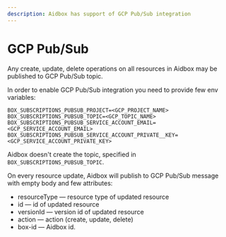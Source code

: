 ```yaml
---
description: Aidbox has support of GCP Pub/Sub integration
---
```


# GCP Pub/Sub

Any create, update, delete operations on all resources in Aidbox may be published to GCP Pub/Sub topic.

In order to enable GCP Pub/Sub integration you need to provide few env variables:

```
BOX_SUBSCRIPTIONS_PUBSUB_PROJECT=<GCP_PROJECT_NAME>
BOX_SUBSCRIPTIONS_PUBSUB_TOPIC=<GCP_TOPIC_NAME>
BOX_SUBSCRIPTIONS_PUBSUB_SERVICE_ACCOUNT_EMAIL=<GCP_SERVICE_ACCOUNT_EMAIL>
BOX_SUBSCRIPTIONS_PUBSUB_SERVICE_ACCOUNT_PRIVATE__KEY=<GCP_SERVICE_ACCOUNT_PRIVATE_KEY>
```

Aidbox doesn't create the topic, specified in `BOX_SUBSCRIPTIONS_PUBSUB_TOPIC`.

On every resource update, Aidbox will publish to GCP Pub/Sub message with empty body and few attributes:

* resourceType — resource type of updated resource
* id — id of updated resource
* versionId — version id of updated resource
* action — action (create, update, delete)
* box-id — Aidbox id.
